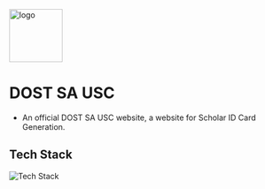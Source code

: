 <img src="./public/logo.png" alt="logo" width="96">


# DOST SA USC
- An official DOST SA USC website, a website for Scholar ID Card Generation.

## Tech Stack
![Tech Stack](https://skills-icons.vercel.app/api/icons?i=nextjs,ts,tailwind,shadcnui,lucide,clerk,supabase)

